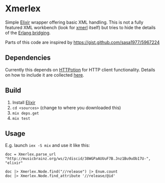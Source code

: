 # Xmerlex

Simple [Elixir](http://elixir-lang.org/) wrapper offering basic XML handling.
This is not a fully featured XML workbench (look for [xmerl](http://www.erlang.org/doc/apps/xmerl/)
itself) but tries to hide the details of the [Erlang bridging](http://elixir-lang.org/crash-course.html).

Parts of this code are inspired by https://gist.github.com/sasa1977/5967224

## Dependencies

Currently this depends on [HTTPotion](https://github.com/myfreeweb/httpotion) for HTTP client functionality.
Details on how to include it are collected [here](http://expm.co/httpotion).

## Build

1. Install [Elixir](http://elixir-lang.org/)
2. `cd <sources>` (change to where you downloaded this)
2. `mix deps.get`
4. `mix test`

## Usage

E.g. launch `iex -S mix` and use it like this:

    doc = Xmerlex.parse_url "http://musicbrainz.org/ws/2/discid/38WGPaAUUuF7B.Jnz1Bu9uOb17U-", "elixir"

    doc |> Xmerlex.Node.find("//release") |> Enum.count
    doc |> Xmerlex.Node.find_attribute '//release/@id'

